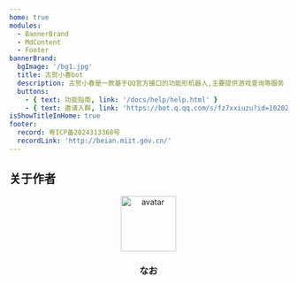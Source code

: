 ```yaml
---
home: true
modules:
  - BannerBrand
  - MdContent
  - Footer
bannerBrand:
  bgImage: '/bg1.jpg'
  title: 古贺小春bot
  description: 古贺小春是一款基于QQ官方接口的功能形机器人,主要提供游戏查询等服务
  buttons:
    - { text: 功能指南, link: '/docs/help/help.html' }
    - { text: 邀请入群, link: 'https://bot.q.qq.com/s/fz7xxiuzu?id=102021217', type: 'plain' }
isShowTitleInHome: true
footer:
  record: 粤ICP备2024313368号
  recordLink: 'http://beian.miit.gov.cn/'
---
```

<!-- markdownlint-disable MD033 MD036 MD041 -->

## <a color="#b8d283">关于作者</a>

<p align="center">
<img src="http://q1.qlogo.cn/g?b=qq&nk=2838596569&s=640" width="100" height="100" alt="avatar">
</p>  
<div align="center">

### <a color="#b8d283">なお</a>

<xicons icon="LetterQq" link="https://qm.qq.com/q/6hBKTm7jtS" color="#b8d283" />&nbsp;&nbsp;<xicons icon="LogoGithub" link="https://github.com/Nao-desu" color="#b8d283" />&nbsp;&nbsp;&nbsp;<xicons icon="Group" link="http://qm.qq.com/cgi-bin/qm/qr?_wv=1027&k=J7l2I68LBtmFLHvO53_pdG61ImCGTvLe&authKey=ubeCx4GpcheB9tWl1GDBuH9CEgqwm1kV%2FvQB6vodJxyWF0cCT5ShxQvIxp0bYcR%2F&noverify=0&group_code=1045372728" color="#b8d283" />

</div>  
